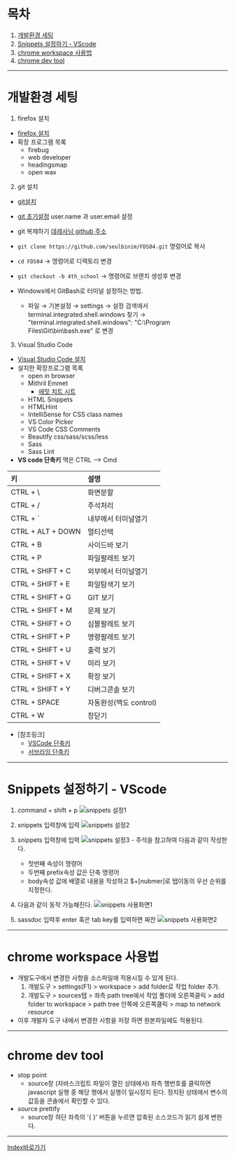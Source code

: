 # 목차
  1. [개발환경 세팅](#개발환경-세팅)
  2. [Snippets 설정하기 - VScode](#snippets-설정하기---vscode)
  3. [chrome workspace 사용법](#chrome-workspace-사용법)
  4. [chrome dev tool](#chrome-dev-tool)

------

# 개발환경 세팅
1. firefox 설치
  - [firefox 설치](https://www.mozilla.org/ko/firefox/new/)
  - 확장 프로그램 목록
    - firebug
    - web developer
    - headingsmap
    - open wax

2. git 설치
  - [git설치](https://git-scm.com/)
  - [git 초기설정](https://git-scm.com/book/ko/v1/%EC%8B%9C%EC%9E%91%ED%95%98%EA%B8%B0-Git-%EC%B5%9C%EC%B4%88-%EC%84%A4%EC%A0%95) user.name 과 user.email 설정
  - git 복제하기 [데레사님 github 주소](https://github.com/seulbinim/FDS04)
  - `git clone https://github.com/seulbinim/FDS04.git` 명렁어로 복사
  - `cd FDS04`  -> 명령어로 디렉토리 변경
  - `git checkout -b 4th_school` -> 명령어로 브랜치 생성후 변경 
  
  - Windows에서 GitBash로 터미널 설정하는 방법.
    - 파일 → 기본설정 → settings → 설정 검색에서 terminal.integrated.shell.windows 찾기 →  "terminal.integrated.shell.windows": "C:\\Program Files\\Git\\bin\\bash.exe" 로 변경

3. Visual Studio Code 
  - [Visual Studio Code 설치](https://code.visualstudio.com/)
  - 설치한 확장프로그램 목록
    - open in browser
    - Mithril Emmet
      - [에밋 치트 시트](https://docs.emmet.io/cheat-sheet/) 
    - HTML Snippets
    - HTMLHint
    - IntelliSense for CSS class names
    - VS Color Picker
    - VS Code CSS Comments
    - Beautify css/sass/scss/less
    - Sass
    - Sass Lint
  - **VS code 단축키**
    맥은  CTRL --> Cmd

  | 키                 | 설명               |
  | :---------------- | :--------------- |
  | CTRL + \          | 화면분할             |
  | CTRL + /          | 주석처리             |
  | CTRL + `          | 내부에서 터미널열기       |
  | CTRL + ALT + DOWN | 멀티선택             |
  | CTRL + B          | 사이드바 보기          |
  | CTRL + P          | 파일팔레트 보기         |
  | CTRL + SHIFT + C  | 외부에서 터미널열기       |
  | CTRL + SHIFT + E  | 파일탐색기 보기         |
  | CTRL + SHIFT + G  | GIT 보기           |
  | CTRL + SHIFT + M  | 문제 보기            |
  | CTRL + SHIFT + O  | 심볼팔레트 보기         |
  | CTRL + SHIFT + P  | 명령팔레트 보기         |
  | CTRL + SHIFT + U  | 출력 보기            |
  | CTRL + SHIFT + V  | 미리 보기            |
  | CTRL + SHIFT + X  | 확장 보기            |
  | CTRL + SHIFT + Y  | 디버그콘솔 보기         |
  | CTRL + SPACE      | 자동완성(맥도 control) |
  | CTRL + W          | 창닫기              |

  - [참조링크]
    - [VSCode 단축키](https://code.visualstudio.com/docs/getstarted/keybindings)
    - [서브라임 단축키](http://docs.sublimetext.info/en/latest/reference/keyboard_shortcuts_win.html)

------

# Snippets 설정하기 - VScode
  1. command + shift + p
    ![snippets 설정1](img/snippets1.png)
  2. snippets 입력창에 입력
    ![snippets 설정2](img/snippets2.png)
  3. snippets 입력창에 입력
    ![snippets 설정3](img/snippets3.png)
    - 주석을 참고하여 다음과 같이 작성한다.
      + 첫번째 속성이 명령어 
      + 두번째 prefix속성 값은 단축 명령어 
      + body속성 값에 배열로 내용을 작성하고 $+[nubmer]로 탭이동의 우선 순위를 지정한다. 

  4. 다음과 같이 동작 가능해진다.
    ![snippets 사용화면1](img/snippets4.png)
  5. sassdoc 입력후 enter 혹은 tab key를 입력하면 짜잔
    ![snippets 사용화면2](img/snippets5.png)

------

# chrome workspace 사용법
  - 개발도구에서 변경한 사항을 소스파일에 적용시킬 수 있게 된다.
    1. 개발도구 > settings(F1) > workspace > add folder로 작업 folder 추가.
    2. 개발도구 > sources탭 > 좌측 path tree에서 작업 폴더에 오른쪽클릭 > add folder to workspace > path tree 안쪽에 오른쪽클릭 > map to network resource
  - 이후 개발자 도구 내에서 변경한 사항을 저장 하면 원본파일에도 적용된다.

------

# chrome dev tool
  - stop point
    - source창 (자바스크립트 파일이 열린 상태에서) 좌측 행번호를 클릭하면 javascript 실행 중 해당 행에서 실행이 일시정지 된다. 정지된 상태에서 변수의 값등을 콘솔에서 확인할 수 있다.
  - source prettify
    - source창 하단 좌측의 '{ }' 버튼을 누르면 압축된 소스코드가 읽기 쉽게 변한다.

------

[Index바로가기](https://github.com/seromkim1005/study)